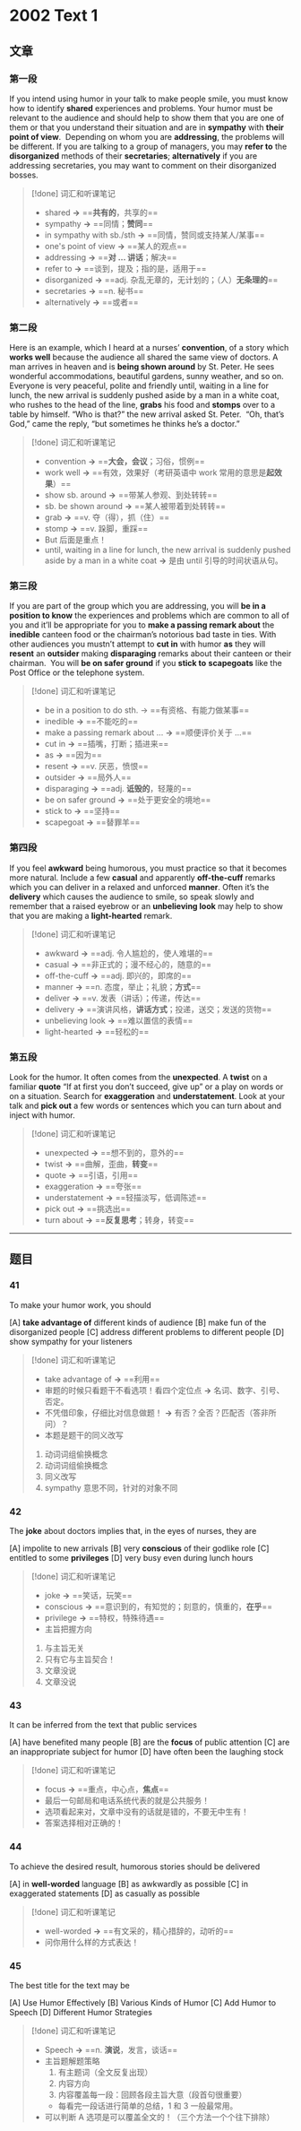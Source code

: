 # 2002 Text 1

## 文章

### 第一段

If you intend using humor in your talk to make people smile, you must know how to identify **shared** experiences and problems. Your humor must be relevant to the audience and should help to show them that you are one of them or that you understand their situation and are in **sympathy** with **their point of view**.  Depending on whom you are **addressing**, the problems will be different. If you are talking to a group of managers, you may **refer to** the **disorganized** methods of their **secretaries**; **alternatively** if you are addressing secretaries, you may want to comment on their disorganized bosses.

> [!done] 词汇和听课笔记
> - shared **→** ==**共有的**，共享的==
> - sympathy  **→** ==同情；**赞同**==
> - in sympathy with sb./sth **→** ==同情，赞同或支持某人/某事==
> - one's point of view **→** ==某人的观点==
> - addressing **→** ==**对 ... 讲话**；解决==
> - refer to **→** ==谈到，提及；指的是，适用于==
> - disorganized **→** ==adj. 杂乱无章的，无计划的；（人）**无条理的**==
> - secretaries **→** ==n. 秘书==
> - alternatively **→** ==或者==

### 第二段

Here is an example, which I heard at a nurses’ **convention**, of a story which **works well** because the audience all shared the same view of doctors. A man arrives in heaven and is **being shown around** by St. Peter. He sees wonderful accommodations, beautiful gardens, sunny weather, and so on. Everyone is very peaceful, polite and friendly until, waiting in a line for lunch, the new arrival is suddenly pushed aside by a man in a white coat, who rushes to the head of the line, **grabs** his food and **stomps** over to a table by himself. “Who is that?” the new arrival asked St. Peter.  “Oh, that’s God,” came the reply, “but sometimes he thinks he’s a doctor.”

> [!done] 词汇和听课笔记
> - convention **→** ==**大会，会议**；习俗，惯例==
> - work well **→** ==有效，效果好（考研英语中 work 常用的意思是**起效果**）==
> - show sb. around **→** ==带某人参观、到处转转==
> - sb. be shown around **→** ==某人被带着到处转转==
> - grab **→** ==v. 夺（得），抓（住）==
> - stomp **→** ==v. 跺脚，重踩==
> - But 后面是重点！
> - until, waiting in a line for lunch, the new arrival is suddenly pushed aside by a man in a white coat **→** 是由 until 引导的时间状语从句。

### 第三段

If you are part of the group which you are addressing, you will **be in a position to know** the experiences and problems which are common to all of you and it’ll be appropriate for you to **make a passing remark about** the **inedible** canteen food or the chairman’s notorious bad taste in ties. With other audiences you mustn’t attempt to **cut in** with humor **as** they will **resent** an **outsider** making **disparaging** remarks about their canteen or their chairman.  You will **be on safer ground** if you **stick to** **scapegoats** like the Post Office or the telephone system.

> [!done] 词汇和听课笔记
> - be in a position to do sth. → ==有资格、有能力做某事==
> - inedible **→** ==不能吃的==
> - make a passing remark about ...  **→** ==顺便评价关于 ...== 
> - cut in **→** ==插嘴，打断；插进来==
> - as **→** ==因为==
> - resent **→** ==v. 厌恶，愤恨==
> - outsider **→** ==局外人==
> - disparaging **→** ==adj. **诋毁的**，轻蔑的==
> - be on safer ground **→** ==处于更安全的境地==
> - stick to **→** ==坚持==
> - scapegoat **→** ==替罪羊==

### 第四段

If you feel **awkward** being humorous, you must practice so that it becomes more natural. Include a few **casual** and apparently **off-the-cuff** remarks which you can deliver in a relaxed and unforced **manner**. Often it’s the **delivery** which causes the audience to smile, so speak slowly and remember that a raised eyebrow or an **unbelieving look** may help to show that you are making a **light-hearted** remark.

> [!done] 词汇和听课笔记
> - awkward **→** ==adj. 令人尴尬的，使人难堪的==
> - casual **→** ==非正式的；漫不经心的，随意的==
> - off-the-cuff **→** ==adj. 即兴的，即席的==
> - manner **→** ==n. 态度，举止；礼貌；**方式**==
> - deliver **→** ==v. 发表（讲话）；传递，传达==
> - delivery **→** ==演讲风格，**讲话方式**；投递，送交；发送的货物==
> - unbelieving look **→** ==难以置信的表情==
> - light-hearted **→** ==轻松的==

### 第五段

Look for the humor. It often comes from the **unexpected**. A **twist** on a familiar **quote** “If at first you don’t succeed, give up” or a play on words or on a situation. Search for **exaggeration** and **understatement**. Look at your talk and **pick out** a few words or sentences which you can turn about and inject with humor.

> [!done] 词汇和听课笔记
> - unexpected **→** ==想不到的，意外的==
> - twist **→** ==曲解，歪曲，**转变**==
> - quote **→** ==引语，引用==
> - exaggeration **→** ==夸张==
> - understatement **→** ==轻描淡写，低调陈述==
> - pick out **→** ==挑选出==
> - turn about **→** ==**反复思考**；转身，转变==

---

## 题目

### 41

To make your humor work, you should

[A] **take advantage of** different kinds of audience
[B] make fun of the disorganized people
[C] address different problems to different people 
[D] show sympathy for your listeners

> [!done] 词汇和听课笔记
> - take advantage of **→** ==利用==
> - 审题的时候只看题干不看选项！看四个定位点 **→** 名词、数字、引号、否定。
> - 不凭借印象，仔细比对信息做题！ **→** 有否？全否？匹配否（答非所问）？
> - 本题是题干的同义改写
> 1. 动词词组偷换概念
> 2. 动词词组偷换概念
> 3. 同义改写
> 4. sympathy 意思不同，针对的对象不同

### 42

The **joke** about doctors implies that, in the eyes of nurses, they are

[A] impolite to new arrivals
[B] very **conscious** of their godlike role 
[C] entitled to some **privileges**
[D] very busy even during lunch hours

> [!done] 词汇和听课笔记
> - joke **→** ==笑话，玩笑==
> - conscious **→** ==意识到的，有知觉的；刻意的，慎重的，**在乎**==
> - privilege **→** ==特权，特殊待遇==
> - 主旨把握方向
> 1. 与主旨无关
> 2. 只有它与主旨契合！
> 3. 文章没说
> 4. 文章没说

### 43

It can be inferred from the text that public services

[A] have benefited many people
[B] are the **focus** of public attention
[C] are an inappropriate subject for humor 
[D] have often been the laughing stock

> [!done] 词汇和听课笔记
> - focus **→** ==重点，中心点，**焦点**==
> - 最后一句邮局和电话系统代表的就是公共服务！
> - 选项看起来对，文章中没有的话就是错的，不要无中生有！
> - 答案选择相对正确的！

### 44

To achieve the desired result, humorous stories should be delivered

[A] in **well-worded** language
[B] as awkwardly as possible 
[C] in exaggerated statements
[D] as casually as possible

> [!done] 词汇和听课笔记
> - well-worded **→** ==有文采的，精心措辞的，动听的==
> - 问你用什么样的方式表达！

### 45

The best title for the text may be

[A] Use Humor Effectively
[B] Various Kinds of Humor
[C] Add Humor to Speech
[D] Different Humor Strategies

> [!done] 词汇和听课笔记
> - Speech **→** ==n. **演说**，发言，谈话==
> - 主旨题解题策略
> 	1. 有主题词（全文反复出现）
> 	2. 内容方向
> 	3. 内容覆盖每一段：回顾各段主旨大意（段首句很重要）
> 	- 每看完一段话进行简单的总结，1 和 3 一般最常用。
> - 可以判断 A 选项是可以覆盖全文的！（三个方法一个个往下排除）
